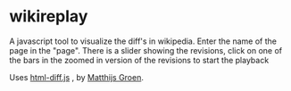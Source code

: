 wikireplay
==========

A javascript tool to visualize the diff's in wikipedia.
Enter the name of the page in the "page". There is a slider showing the revisions, click on one of the bars in the zoomed in version of the revisions to start the playback

Uses [html-diff.js](https://github.com/matthijsgroen/html-diff-js) , by [Matthijs Groen](https://github.com/matthijsgroen).
